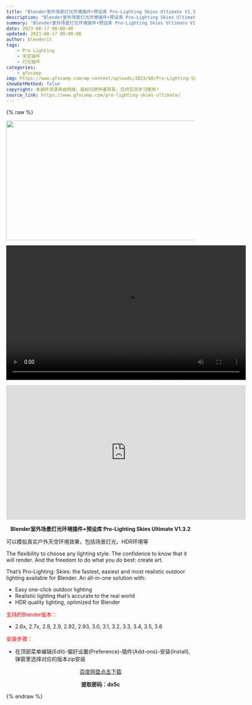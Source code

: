```yaml
---
title: "Blender室外场景灯光环境插件+预设库 Pro-Lighting Skies Ultimate V1.3.2"
description: "Blender室外场景灯光环境插件+预设库 Pro-Lighting Skies Ultimate V1.3.2 可以模拟真实户外天空环境效果，包括场景灯光、HDR环境等 The flexibilit..."
summary: "Blender室外场景灯光环境插件+预设库 Pro-Lighting Skies Ultimate V1.3.2 可以模拟真实户外天空环境效果，包括场景灯光、HDR环境等 The flexibilit..."
date: 2023-08-17 00:00:00
updated: 2023-08-17 00:00:00
author: blenderit
tags: 
    - Pro Lighting
    - 天空插件
    - 灯光插件
categories:
    - gfxcamp
img: https://www.gfxcamp.com/wp-content/uploads/2023/08/Pro-Lighting-Skies.jpg
showGetMethod: false
copyright: 本插件资源来自网络，版权归原作者所有，仅供交流学习使用！
source_link: https://www.gfxcamp.com/pro-lighting-skies-ultimate/
---
```


{% raw %}
<div><p><img decoding="async" class="aligncenter size-full wp-image-114380" src="https://www.gfxcamp.com/wp-content/uploads/2023/08/Pro-Lighting-Skies.jpg" data-src="https://www.gfxcamp.com/wp-content/uploads/2023/08/Pro-Lighting-Skies.jpg" alt="" width="640" height="320" data-srcset="https://www.gfxcamp.com/wp-content/uploads/2023/08/Pro-Lighting-Skies.jpg 640w, https://www.gfxcamp.com/wp-content/uploads/2023/08/Pro-Lighting-Skies-150x75.jpg 150w" data-sizes="(max-width: 640px) 100vw, 640px"><br>
</p><center><div style="width: 640px;" class="wp-video"><!--[if lt IE 9]><script>document.createElement('video');</script><![endif]-->
<video class="wp-video-shortcode" id="video-114384-1" width="640" height="360" preload="true" controls="controls"><source type="video/mp4" src="http://cloud.video.taobao.com/play/u/null/p/1/e/6/t/1/423311273026.mp4?_=1"></source><a href="http://cloud.video.taobao.com/play/u/null/p/1/e/6/t/1/423311273026.mp4">http://cloud.video.taobao.com/play/u/null/p/1/e/6/t/1/423311273026.mp4</a></video></div></center><p style="text-align: center;"><iframe loading="lazy" src="https://player.youku.com/embed/XNjAwMzk1ODE3Ng==" width="640" height="360" frameborder="0" allowfullscreen="allowfullscreen" data-mce-fragment="1"></iframe></p><p style="text-align: center;"><strong>Blender室外场景灯光环境插件+预设库 Pro-Lighting Skies Ultimate V1.3.2</strong></p><p>可以模拟真实户外天空环境效果，包括场景灯光、HDR环境等</p><p>The flexibility to choose any lighting style. The confidence to know that it will render. And the freedom to do what you do best: create art.</p><p>That’s Pro-Lighting: Skies: the fastest, easiest and most realistic outdoor lighting available for Blender. An all-in-one solution with:</p><ul>
<li>Easy one-click outdoor lighting</li>
<li>Realistic lighting that’s accurate to the real world</li>
<li>HDR quality lighting, optimized for Blender</li>
</ul><p style="text-align: left;"><span style="color: #ff0000;">支持的Blender版本：</span></p><ul>
<li style="text-align: left;">2.6x, 2.7x, 2.8, 2.9, 2.92, 2.93, 3.0, 3.1, 3.2, 3.3, 3.4, 3.5, 3.6</li>
</ul><p><span style="color: #ff0000;">安装步骤：</span></p><ul>
<li>在顶部菜单编辑(Edit)-偏好设置(Preference)-插件(Add-ons)-安装(Install),弹窗里选择对应的版本zip安装</li>
</ul><p style="text-align: center;"><a class="maxbutton-3 maxbutton maxbutton-baidu" target="_blank" rel="noopener" href="https://pan.baidu.com/s/17dGCaZ8-kjzEEQ3RNPbeOQ?pwd=dx5c"><span class="mb-text">百度网盘点击下载</span></a></p><p style="text-align: center;"><strong>提取密码：dx5c</strong></p></div>
<div style="display: none">gfxcamp</div>
{% endraw %}